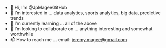 - 👋 Hi, I’m @JpMageeGitHub
- 👀 I’m interested in ... data analytics, sports analytics, big data, predictive trends
- 🌱 I’m currently learning ... all of the above
- 💞️ I’m looking to collaborate on ... anything interesting and somewhat worthwhile
- 📫 How to reach me ... email: jeremy.magee@gmail.com

<!---
JpMageeGitHub/JpMageeGitHub is a ✨ special ✨ repository because its `README.md` (this file) appears on your GitHub profile.
You can click the Preview link to take a look at your changes.
--->
